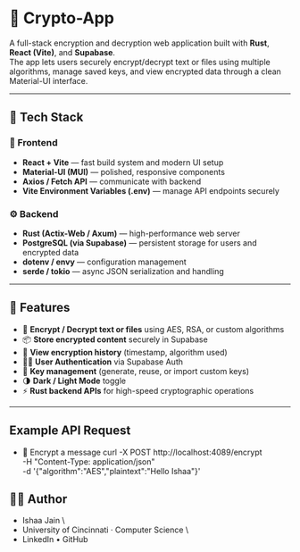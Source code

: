 # 🔐 Crypto-App

A full-stack encryption and decryption web application built with **Rust**, **React (Vite)**, and **Supabase**.  
The app lets users securely encrypt/decrypt text or files using multiple algorithms, manage saved keys, and view encrypted data through a clean Material-UI interface.

---

## 🚀 Tech Stack

### 🧠 Frontend
- **React + Vite** — fast build system and modern UI setup  
- **Material-UI (MUI)** — polished, responsive components  
- **Axios / Fetch API** — communicate with backend  
- **Vite Environment Variables (.env)** — manage API endpoints securely  

### ⚙️ Backend
- **Rust (Actix-Web / Axum)** — high-performance web server  
- **PostgreSQL (via Supabase)** — persistent storage for users and encrypted data  
- **dotenv / envy** — configuration management  
- **serde / tokio** — async JSON serialization and handling  

---

## 🧩 Features

- 🔑 **Encrypt / Decrypt text or files** using AES, RSA, or custom algorithms  
- 📦 **Store encrypted content** securely in Supabase  
- 🧾 **View encryption history** (timestamp, algorithm used)  
- 🧍‍♂️ **User Authentication** via Supabase Auth  
- 🧮 **Key management** (generate, reuse, or import custom keys)  
- 🌗 **Dark / Light Mode** toggle  
- ⚡ **Rust backend APIs** for high-speed cryptographic operations  

---

## Example API Request

- 🔑 Encrypt a message
curl -X POST http://localhost:4089/encrypt \
  -H "Content-Type: application/json" \
  -d '{"algorithm":"AES","plaintext":"Hello Ishaa"}'

## 👩‍💻 Author

- Ishaa Jain \
- University of Cincinnati · Computer Science \
- LinkedIn • GitHub



